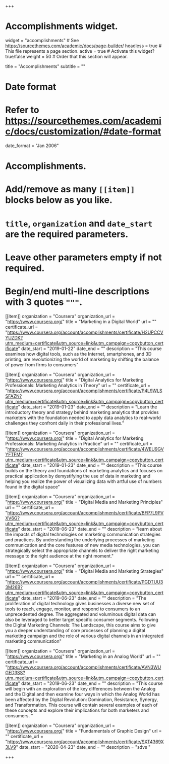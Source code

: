 +++
# Accomplishments widget.
widget = "accomplishments"  # See https://sourcethemes.com/academic/docs/page-builder/
headless = true  # This file represents a page section.
active = true  # Activate this widget? true/false
weight = 50  # Order that this section will appear.

title = "Accomplish&shy;ments"
subtitle = ""

# Date format
#   Refer to https://sourcethemes.com/academic/docs/customization/#date-format
date_format = "Jan 2006"

# Accomplishments.
#   Add/remove as many `[[item]]` blocks below as you like.
#   `title`, `organization` and `date_start` are the required parameters.
#   Leave other parameters empty if not required.
#   Begin/end multi-line descriptions with 3 quotes `"""`.



[[item]]
  organization = "Coursera"
  organization_url = "https://www.coursera.org/"
  title = "Marketing in a Digital World"
  url = ""
  certificate_url = "https://www.coursera.org/account/accomplishments/certificate/H2UPCCVYUZDK?utm_medium=certificate&utm_source=link&utm_campaign=copybutton_certificate"
  date_start = "2019-01-22"
  date_end = ""
  description = "This course examines how digital tools, such as the Internet, smartphones, and 3D printing, are revolutionizing the world of marketing by shifting the balance of power from firms to consumers"
  
[[item]]
  organization = "Coursera"
  organization_url = "https://www.coursera.org/"
  title = "Digital Analytics for Marketing Professionals: Marketing Analytics in Theory"
  url = ""
  certificate_url = "https://www.coursera.org/account/accomplishments/certificate/P4L9WLSSFAZN?utm_medium=certificate&utm_source=link&utm_campaign=copybutton_certificate"
  date_start = "2019-01-23"
  date_end = ""
  description = "Learn the introductory theory and strategy behind marketing analytics that provides marketers with the foundation needed to apply data analytics to real-world challenges they confront daily in their professional lives."
  
[[item]]
  organization = "Coursera"
  organization_url = "https://www.coursera.org/"
  title = "Digital Analytics for Marketing Professionals: Marketing Analytics in Practice"
  url = ""
  certificate_url = "https://www.coursera.org/account/accomplishments/certificate/4WEU9GVYFTFM?utm_medium=certificate&utm_source=link&utm_campaign=copybutton_certificate"
  date_start = "2019-01-23"
  date_end = ""
  description = "This course builds on the theory and foundations of marketing analytics and focuses on practical application by demystifying the use of data in marketing and helping you realize the power of visualizing data with artful use of numbers found in the digital space"
  
[[item]]
  organization = "Coursera"
  organization_url = "https://www.coursera.org/"
  title = "Digital Media and Marketing Principles"
  url = ""
  certificate_url = "https://www.coursera.org/account/accomplishments/certificate/BFP7L9PVXV6G?utm_medium=certificate&utm_source=link&utm_campaign=copybutton_certificate"
  date_start = "2019-06-23"
  date_end = ""
  description = "learn about the impacts of digital technologies on marketing communication strategies and practices. By understanding the underlying processes of marketing communication and the core features of new media technologies, you can strategically select the appropriate channels to deliver the right marketing message to the right audience at the right moment."
  
[[item]]
  organization = "Coursera"
  organization_url = "https://www.coursera.org/"
  title = "Digital Media and Marketing Strategies"
  url = ""
  certificate_url = "https://www.coursera.org/account/accomplishments/certificate/PGDTUU33M26B?utm_medium=certificate&utm_source=link&utm_campaign=copybutton_certificate"
  date_start = "2019-06-23"
  date_end = ""
  description = "The proliferation of digital technology gives businesses a diverse new set of tools to reach, engage, monitor, and respond to consumers to an unprecedented degree. The aggregated and voluminous digital data can also be leveraged to better target specific consumer segments. Following the Digital Marketing Channels: The Landscape, this course aims to give you a deeper understanding of core processes of planning a digital marketing campaign and the role of various digital channels in an integrated marketing communication"
  
[[item]]
  organization = "Coursera"
  organization_url = "https://www.coursera.org/"
  title = "Marketing in an Analog World"
  url = ""
  certificate_url = "https://www.coursera.org/account/accomplishments/certificate/AVN3WUGED3SS?utm_medium=certificate&utm_source=link&utm_campaign=copybutton_certificate"
  date_start = "2019-06-23"
  date_end = ""
  description = "This course will begin with an exploration of the key differences between the Analog and the Digital and then examine four ways in which the Analog World has been affected by the Digital Revolution: Domination, Resistance, Synergy, and Transformation. This course will contain several examples of each of these concepts and explore their implications for both marketers and consumers. "

[[item]]
  organization = "Coursera"
  organization_url = "https://www.coursera.org/"
  title = "Fundamentals of Graphic Design"
  url = ""
  certificate_url = "https://www.coursera.org/account/accomplishments/certificate/SXT4369X3LV9"
  date_start = "2020-04-23"
  date_end = ""
  description = "sdvs "

+++
